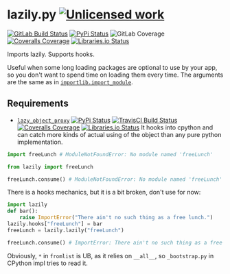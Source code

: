 lazily.py [![Unlicensed work](https://raw.githubusercontent.com/unlicense/unlicense.org/master/static/favicon.png)](https://unlicense.org/)
===============
[![GitLab Build Status](https://gitlab.com/KOLANICH/lazily.py/badges/master/pipeline.svg)](https://gitlab.com/KOLANICH/lazily.py/pipelines/master/latest)
[![PyPi Status](https://img.shields.io/pypi/v/lazily.py.svg)](https://pypi.python.org/pypi/lazily.py)
![GitLab Coverage](https://gitlab.com/KOLANICH/lazily.py/badges/master/coverage.svg)
[![Coveralls Coverage](https://img.shields.io/coveralls/KOLANICH/lazily.py.svg)](https://coveralls.io/r/KOLANICH/lazily.py)
[![Libraries.io Status](https://img.shields.io/librariesio/github/KOLANICH/lazily.py.svg)](https://libraries.io/github/KOLANICH/lazily.py)

Imports lazily. Supports hooks.

Useful when some long loading packages are optional to use by your app, so you don't want to spend time on loading them every time. The arguments are the same as in [`importlib.import_module`](https://docs.python.org/3/library/importlib.html#importlib.import_module).

Requirements
------------
* [`lazy_object_proxy`](https://github.com/ionelmc/python-lazy-object-proxy) [![PyPi Status](https://img.shields.io/pypi/v/lazy-object-proxy.svg)](https://pypi.python.org/pypi/lazy-object-proxy)
[![TravisCI Build Status](https://travis-ci.org/ionelmc/python-lazy-object-proxy.svg?branch=master)](https://travis-ci.org/ionelmc/python-lazy-object-proxy)
[![Coveralls Coverage](https://img.shields.io/coveralls/ionelmc/python-lazy-object-proxy.svg)](https://coveralls.io/r/ionelmc/python-lazy-object-proxy.py)
[![Libraries.io Status](https://img.shields.io/librariesio/github/ionelmc/python-lazy-object-proxy.svg)](https://libraries.io/github/ionelmc/python-lazy-object-proxy) It hooks into cpython and can catch more kinds of actual using of the object than any pure python implementation.


```python
import freeLunch # ModuleNotFoundError: No module named 'freeLunch'
```

```python
from lazily import freeLunch

freeLunch.consume() # ModuleNotFoundError: No module named 'freeLunch'
```

There is a hooks mechanics, but it is a bit broken, don't use for now:

```python
import lazily
def bar():
	raise ImportError("There ain't no such thing as a free lunch.")
lazily.hooks["freeLunch"] = bar
freeLunch = lazily.lazily("freeLunch")

freeLunch.consume() # ImportError: There ain't no such thing as a free lunch.
```

Obviously, `*` in `fromlist` is UB, as it relies on `__all__`, so `_bootstrap.py` in CPython impl tries to read it.
